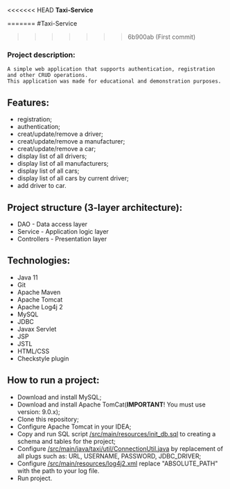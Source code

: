 <<<<<<< HEAD
**Taxi-Service**

=======
#Taxi-Service
>>>>>>> 6b900ab (First commit)
### Project description:
```
A simple web application that supports authentication, registration and other CRUD operations. 
This application was made for educational and demonstration purposes.
```
## Features:
- registration;
- authentication;
- creat/update/remove a driver;
- creat/update/remove a manufacturer;
- creat/update/remove a car;
- display list of all drivers;
- display list of all manufacturers;
- display list of all cars;
- display list of all cars by current driver;
- add driver to car.
## Project structure (3-layer architecture):
- DAO - Data access layer
- Service - Application logic layer
- Controllers - Presentation layer
## Technologies:
- Java 11
- Git
- Apache Maven
- Apache Tomcat
- Apache Log4j 2
- MySQL
- JDBC
- Javax Servlet
- JSP
- JSTL
- HTML/CSS
- Checkstyle plugin
## How to run a project:
- Download and install MySQL;
- Download and install Apache TomCat(**IMPORTANT**! You must use version: 9.0.x);
- Clone this repository;
- Configure Apache Tomcat in your IDEA;
- Copy and run SQL script [/src/main/resources/init_db.sql](/src/main/resources/init_db.sql) to creating a schema and tables for the project;
- Configure [/src/main/java/taxi/util/ConnectionUtil.java](/src/main/java/taxi/util/ConnectionUtil.java) by replacement of all plugs such as: URL, USERNAME, PASSWORD, JDBC_DRIVER;
- Configure [/src/main/resources/log4j2.xml](/src/main/resources/log4j2.xml) replace "ABSOLUTE_PATH" with the path to your log file.
- Run project.
